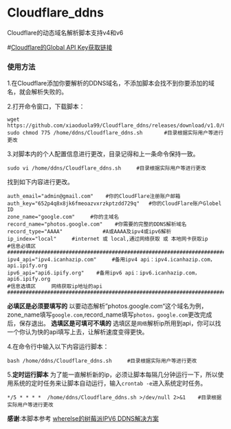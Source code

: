 # Cloudflare_ddns
Cloudflare的动态域名解析脚本支持v4和v6

#[Cloudflare的Global API Key获取链接](https://dash.cloudflare.com/profile/api-tokens) 

### 使用方法
1.在Cloudflare添加你要解析的DDNS域名，不添加脚本会找不到你要添加的域名，就会解析失败的。

2.打开命令窗口，下载脚本：
```shell
wget https://github.com/xiaoduola99/Cloudflare_ddns/releases/download/v1.0/Cloudflare_ddns.sh
sudo chmod 775 /home/ddns/Cloudflare_ddns.sh       #目录根据实际用户等进行更改
```
3.对脚本内的个人配置信息进行更改，目录记得和上一条命令保持一致。
```shell
sudo vi /home/ddns/Cloudflare_ddns.sh     #目录根据实际用户等进行更改
```
找到如下内容进行更改。
```shell
auth_email="admin@gmail.com"    #你的CloudFlare注册账户邮箱
auth_key="652p4q8x8jk6fmeoazvxrzkptzdd729q"   #你的CloudFlare账户Globel ID
zone_name="google.com"     #你的主域名
record_name="photos.google.com"    #你需要的完整的DDNS解析域名
record_type="AAAA"             #A或AAAA及ipv4或ipv6解析
ip_index="local"     #internet 或 local,通过网络获取 或 本地网卡获取ip
#信息必填区
####################################################################################
ipv4_api="ipv4.icanhazip.com"     #备用ipv4 api：ipv4.icanhazip.com，api.ipify.org
ipv6_api="api6.ipify.org"    #备用ipv6 api：ipv6.icanhazip.com，api6.ipify.org
#信息选填区     网络获取ip地址的api
####################################################################################
```
**必填区是必须要填写的**
以要动态解析”photos.google.com“这个域名为例，zone_name填写`google.com`,record_name填写`photos，google.com`更改完成后，保存退出。
**选填区是可填可不填的**
选填区是`网络`解析ip所用到api，你可以找一个你认为快的api填写上去，让解析速度变得更快。


4.在命令行中输入以下内容运行脚本：
```shell
bash /home/ddns/Cloudflare_ddns.sh     #目录根据实际用户等进行更改
```
5.**定时运行脚本**
为了能一直解析新的ip，必须让脚本每隔几分钟运行一下，所以使用系统的定时任务来让脚本自动运行，输入`crontab -e`进入系统定时任务。
```
*/5 * * * *  /home/ddns/Cloudflare_ddns.sh >/dev/null 2>&1    #目录根据实际用户等进行更改
```
**感谢**:本脚本参考 [wherelse的树莓派IPV6 DDNS解决方案](https://github.com/wherelse/cloudflare-ddns-script) 

